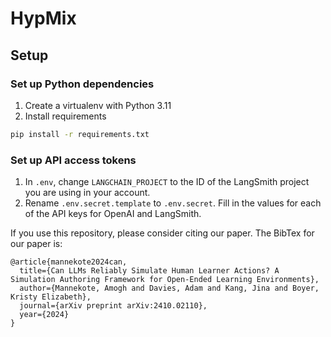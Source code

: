 # HypMix

## Setup

### Set up Python dependencies
1. Create a virtualenv with Python 3.11
2. Install requirements
```bash
pip install -r requirements.txt
```

### Set up API access tokens
1. In `.env`, change `LANGCHAIN_PROJECT` to the ID of the LangSmith project you are using in your account.
2. Rename `.env.secret.template` to `.env.secret`. Fill in the values for each of the API keys for OpenAI and LangSmith.


If you use this repository, please consider citing our paper. The BibTex for our paper is:
```
@article{mannekote2024can,
  title={Can LLMs Reliably Simulate Human Learner Actions? A Simulation Authoring Framework for Open-Ended Learning Environments},
  author={Mannekote, Amogh and Davies, Adam and Kang, Jina and Boyer, Kristy Elizabeth},
  journal={arXiv preprint arXiv:2410.02110},
  year={2024}
}
```
